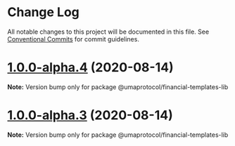 # Change Log

All notable changes to this project will be documented in this file.
See [Conventional Commits](https://conventionalcommits.org) for commit guidelines.

# [1.0.0-alpha.4](https://github.com/UMAprotocol/protocol/compare/@umaprotocol/financial-templates-lib@1.0.0-alpha.3...@umaprotocol/financial-templates-lib@1.0.0-alpha.4) (2020-08-14)

**Note:** Version bump only for package @umaprotocol/financial-templates-lib

# [1.0.0-alpha.3](https://github.com/UMAprotocol/protocol/compare/@umaprotocol/financial-templates-lib@1.0.0-alpha.2...@umaprotocol/financial-templates-lib@1.0.0-alpha.3) (2020-08-14)

**Note:** Version bump only for package @umaprotocol/financial-templates-lib
